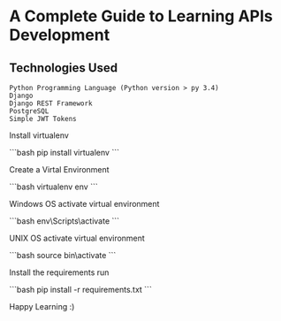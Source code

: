 # A Complete Guide to Learning APIs Development

## Technologies Used
```
Python Programming Language (Python version > py 3.4)
Django 
Django REST Framework 
PostgreSQL
Simple JWT Tokens
```

<p>Install virtualenv</p>
```bash
pip install virtualenv
```


<p>Create a Virtal Environment</p>
```bash
virtualenv env
```

<p>Windows OS activate virtual environment</p>
```bash
env\Scripts\activate
```

<p>UNIX OS activate virtual environment</p>
```bash
source bin\activate
```

<p>Install the requirements run</p>
```bash
pip install -r requirements.txt
```

<p>Happy Learning :) </p>